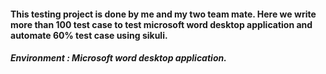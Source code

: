 #### This testing project is done by me and my two team mate. Here we write more than 100 test case to test microsoft word desktop application and automate 60% test case using sikuli.
##### Environment : Microsoft word desktop application.

